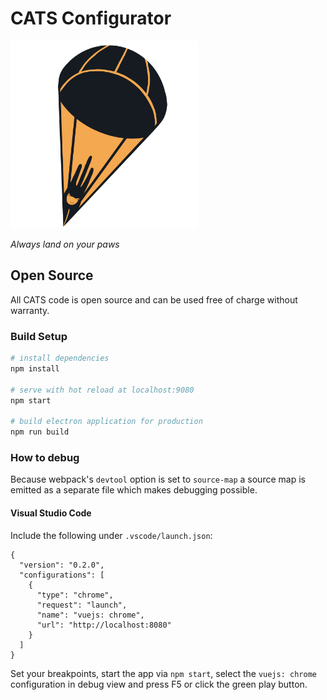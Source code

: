 # CATS Configurator

<img src="https://github.com/catsystems/cats-docs/blob/main/logo/PNG/logo_with_smile.png" alt = "CATS Logo" width="300" height="300">

*Always land on your paws*

## Open Source
All CATS code is open source and can be used free of charge without warranty.

### Build Setup

``` bash
# install dependencies
npm install

# serve with hot reload at localhost:9080
npm start

# build electron application for production
npm run build
```

### How to debug

Because webpack's `devtool` option is set to `source-map` a source map is emitted as a separate file which makes debugging possible.

#### Visual Studio Code

Include the following under `.vscode/launch.json`:

```
{
  "version": "0.2.0",
  "configurations": [
    {
      "type": "chrome",
      "request": "launch",
      "name": "vuejs: chrome",
      "url": "http://localhost:8080"
    }
  ]
}
```

Set your breakpoints, start the app via `npm start`, select the `vuejs: chrome` configuration in debug view and press F5 or click the green play button.